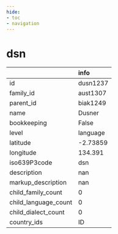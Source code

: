 ```yaml
---
hide:
- toc
- navigation
---
```

# dsn
|                      | info     |
|:---------------------|:---------|
| id                   | dusn1237 |
| family_id            | aust1307 |
| parent_id            | biak1249 |
| name                 | Dusner   |
| bookkeeping          | False    |
| level                | language |
| latitude             | -2.73859 |
| longitude            | 134.391  |
| iso639P3code         | dsn      |
| description          | nan      |
| markup_description   | nan      |
| child_family_count   | 0        |
| child_language_count | 0        |
| child_dialect_count  | 0        |
| country_ids          | ID       |